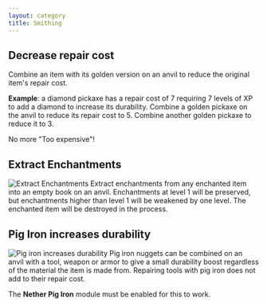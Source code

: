 ```yaml
---
layout: category
title: Smithing
---
```


## Decrease repair cost
Combine an item with its golden version on an anvil to reduce the original item's repair cost.

**Example**: a diamond pickaxe has a repair cost of 7 requiring 7 levels of XP to add a diamond to increase its durability. Combine a golden pickaxe on the anvil to reduce its repair cost to 5. Combine another golden pickaxe to reduce it to 3.

No more "Too expensive"!

## Extract Enchantments
![Extract Enchantments](https://i.postimg.cc/mgKVM7Bk/Extract-enchantments.png)
Extract enchantments from any enchanted item into an empty book on an anvil. Enchantments at level 1 will be preserved, but enchantments higher than level 1 will be weakened by one level. The enchanted item will be destroyed in the process.

## Pig Iron increases durability
![Pig iron increases durability](https://i.postimg.cc/50nXnhgw/Pig-iron-increases-durability.png)
Pig iron nuggets can be combined on an anvil with a tool, weapon or armor to give a small durability boost regardless of the material the item is made from.  Repairing tools with pig iron does not add to their repair cost.

The **Nether Pig Iron** module must be enabled for this to work.